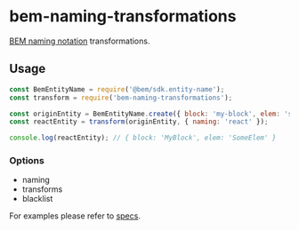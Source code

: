 # bem-naming-transformations

[BEM naming notation](https://en.bem.info/methodology/naming-convention/) transformations.

## Usage

```js
const BemEntityName = require('@bem/sdk.entity-name');
const transform = require('bem-naming-transformations');

const originEntity = BemEntityName.create({ block: 'my-block', elem: 'some-elem' });
const reactEntity = transform(originEntity, { naming: 'react' });

console.log(reactEntity); // { block: 'MyBlock', elem: 'SomeElem' }
```

### Options
* naming
* transforms
* blacklist

For examples please refer to [specs](https://github.com/tadatuta/bem-naming-transformations/blob/master/test/index.js).
